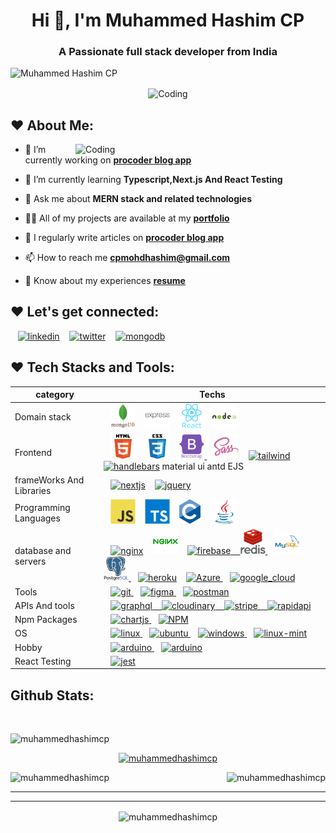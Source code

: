  
 
<!-- ![Banner](https://raw.githubusercontent.com/sreeshilck/sreeshilck/main/banner.jpg) -->

<h1 align="center">Hi 👋, I'm Muhammed Hashim CP</h1>
<h3 align="center">A Passionate full stack developer from India</h3>

<p align="left"> <img src="https://komarev.com/ghpvc/?username=muhammedhashimcp&label=Profile%20views&color=0e75b6&style=flat" alt="Muhammed Hashim CP" /> </p>

<p align="center" ><img align="center" alt="Coding" width="800" src="https://firebasestorage.googleapis.com/v0/b/muhammed-hashim-portfolio.appspot.com/o/personal%2Fmern-crop.png?alt=media&token=5a4225af-f2cc-4ddf-88b7-eb9340305e76"></p>






## ❤️ About Me:
<img align="right" alt="Coding" width="400" src="https://c.tenor.com/qJ5evVs-_uUAAAAC/coding.gif">

<p align="left" >
</p>







- 🔭 I’m currently working on [**procoder blog app**](https://procoderblogapp.netlify.app/)

- 🌱 I’m currently learning **Typescript,Next.js And React Testing**

- 💬 Ask me about **MERN stack and related technologies**

- 👨‍💻 All of my projects are available at my [**portfolio**](https://muhammedhashimportfolio.netlify.app/)
 
- 📝 I regularly write articles on [**procoder blog app**](https://procoderblogapp.netlify.app/)

- 📫 How to reach me **cpmohdhashim@gmail.com**

- 📄 Know about my experiences [**resume**](https://firebasestorage.googleapis.com/v0/b/muhammed-hashim-portfolio.appspot.com/o/resume%2Fmuhammedhashimcp-resume.pdf?alt=media&token=8b3dd284-8a7f-4c39-9d12-142503182aea)



## ❤️ Let's get connected:

<p>

&nbsp;&nbsp; <a href="https://www.linkedin.com/in/muhammed-hashim-cp-9aa2a9143/" target="_blank" rel="noreferrer"> <img src="https://www.vectorlogo.zone/logos/linkedin/linkedin-icon.svg" alt="linkedin" width="40" height="40" /></a>
&nbsp;&nbsp; <a href="https://twitter.com/cpmohdhashim" target="_blank" rel="noreferrer"> <img src="https://www.vectorlogo.zone/logos/twitter/twitter-tile.svg" alt="twitter" width="40" height="40" /></a>
&nbsp;&nbsp; <a href="https://www.facebook.com/muhammed.hashim.1441" target="_blank" rel="noreferrer"> <img src="https://www.vectorlogo.zone/logos/facebook/facebook-tile.svg" alt="mongodb" width="40" height="40" /></a>

</p>

## ❤️ Tech Stacks and Tools:

| category | Techs                       |
| ------------- | ------------- |
| Domain stack  |&nbsp;&nbsp; <a href="https://www.mongodb.com/" target="_blank" rel="noreferrer"> <img src="https://raw.githubusercontent.com/devicons/devicon/master/icons/mongodb/mongodb-original-wordmark.svg" alt="mongodb" width="40" height="40" /></a> &nbsp;&nbsp; <a href="https://expressjs.com" target="_blank" rel="noreferrer"> <img src="https://raw.githubusercontent.com/devicons/devicon/master/icons/express/express-original-wordmark.svg" alt="express" width="40" height="40" /></a> &nbsp;&nbsp; <a href="https://reactjs.org/" target="_blank" rel="noreferrer"> <img src="https://raw.githubusercontent.com/devicons/devicon/master/icons/react/react-original-wordmark.svg" alt="react" width="40" height="40" /></a>&nbsp;&nbsp; <a href="https://nodejs.org" target="_blank" rel="noreferrer"> <img src="https://raw.githubusercontent.com/devicons/devicon/master/icons/nodejs/nodejs-original-wordmark.svg" alt="nodejs" width="40" height="40" /></a>|
| Frontend  |&nbsp;&nbsp; <a href="https://www.w3.org/html/" target="_blank" rel="noreferrer"> <img src="https://raw.githubusercontent.com/devicons/devicon/master/icons/html5/html5-original-wordmark.svg" alt="html5" width="40" height="40" /></a> &nbsp;&nbsp; <a href="https://www.w3schools.com/css/" target="_blank" rel="noreferrer"> <img src="https://raw.githubusercontent.com/devicons/devicon/master/icons/css3/css3-original-wordmark.svg" alt="css3" width="40" height="40" /></a> &nbsp;&nbsp; <a href="https://getbootstrap.com" target="_blank" rel="noreferrer"> <img src="https://raw.githubusercontent.com/devicons/devicon/master/icons/bootstrap/bootstrap-plain-wordmark.svg" alt="bootstrap" width="40" height="40" /> </a> &nbsp;&nbsp; <a href="https://sass-lang.com" target="_blank" rel="noreferrer"> <img src="https://raw.githubusercontent.com/devicons/devicon/master/icons/sass/sass-original.svg" alt="sass" width="40" height="40" /></a> &nbsp;&nbsp; <a href="https://tailwindcss.com/" target="_blank" rel="noreferrer"> <img src="https://www.vectorlogo.zone/logos/tailwindcss/tailwindcss-icon.svg" alt="tailwind" width="40" height="40" /></a> &nbsp;&nbsp; <a href="https://hbs.com/" target="_blank" rel="noreferrer"> <img src="https://www.vectorlogo.zone/logos/handlebarsjs/handlebarsjs-icon.svg" alt="handlebars" width="40" height="40" /></a> material ui antd EJS|	
| frameWorks And Libraries  |&nbsp;&nbsp; <a href="https://nextjs.org/" target="_blank" rel="noreferrer"> <img src="https://cdn.worldvectorlogo.com/logos/nextjs-2.svg" alt="nextjs" width="40" height="40" /></a> &nbsp;&nbsp; <a href="" target="_blank" rel="noreferrer"> <img src="https://www.vectorlogo.zone/logos/jquery/jquery-vertical.svg" alt="jquery" width="40" height="40" /> </a>|		
| Programming Languages |&nbsp;&nbsp; <a href="https://developer.mozilla.org/en-US/docs/Web/JavaScript" target="_blank" rel="noreferrer"> <img src="https://raw.githubusercontent.com/devicons/devicon/master/icons/javascript/javascript-original.svg" alt="javascript" width="40" height="40" /></a>  &nbsp;&nbsp; <a href="https://www.typescriptlang.org/" target="_blank" rel="noreferrer"> <img src="https://raw.githubusercontent.com/devicons/devicon/master/icons/typescript/typescript-original.svg" alt="typescript" width="40" height="40" /></a>&nbsp;&nbsp; <a href="https://www.cprogramming.com/" target="_blank" rel="noreferrer"> <img src="https://raw.githubusercontent.com/devicons/devicon/master/icons/c/c-original.svg" alt="c" width="40" height="40" /></a> &nbsp;&nbsp; <a href="https://www.java.com" target="_blank" rel="noreferrer"> <img src="https://raw.githubusercontent.com/devicons/devicon/master/icons/java/java-original.svg" alt="java" width="40" height="40" /> </a>|
|database and servers|&nbsp;&nbsp; <a href="https://www.AWS.com" target="_blank" rel="noreferrer"> <img src="https://www.vectorlogo.zone/logos/amazon_aws/amazon_aws-icon.svg" alt="nginx" width="40" height="40" /></a> &nbsp;&nbsp; <a href="https://www.nginx.com" target="_blank" rel="noreferrer"> <img src="https://raw.githubusercontent.com/devicons/devicon/master/icons/nginx/nginx-original.svg" alt="nginx" width="40" height="40" /></a> &nbsp;&nbsp; <a href="https://firebase.google.com/" target="_blank" rel="noreferrer"> <img src="https://www.vectorlogo.zone/logos/firebase/firebase-icon.svg" alt="firebase" width="40" height="40" /> &nbsp;&nbsp; <a href="https://redis.io" target="_blank" rel="noreferrer"> <img src="https://raw.githubusercontent.com/devicons/devicon/master/icons/redis/redis-original-wordmark.svg" alt="redis" width="40" height="40" /> </a> &nbsp;&nbsp; <a href="https://www.mysql.com/" target="_blank" rel="noreferrer"> <img src="https://raw.githubusercontent.com/devicons/devicon/master/icons/mysql/mysql-original-wordmark.svg" alt="mysql" width="40" height="40" /></a> &nbsp;&nbsp; <a href="https://www.postgresql.org" target="_blank" rel="noreferrer"> <img src="https://raw.githubusercontent.com/devicons/devicon/master/icons/postgresql/postgresql-original-wordmark.svg" alt="postgresql" width="40" height="40" /> </a>&nbsp;&nbsp; <a href="https://heroku.com" target="_blank" rel="noreferrer"> <img src="https://www.vectorlogo.zone/logos/heroku/heroku-icon.svg" alt="heroku" width="40" height="40" /></a> &nbsp;&nbsp; <a href="" target="_blank" rel="noreferrer"> <img src="https://www.vectorlogo.zone/logos/microsoft_azure/microsoft_azure-icon.svg" alt="Azure" width="40" height="40" /> </a> &nbsp;&nbsp; <a href="" target="_blank" rel="noreferrer"> <img src="https://www.vectorlogo.zone/logos/google_cloud/google_cloud-icon.svg" alt="google_cloud" width="40" height="40" /></a>|
|Tools|&nbsp;&nbsp; <a href="https://git-scm.com/" target="_blank" rel="noreferrer"> <img src="https://www.vectorlogo.zone/logos/git-scm/git-scm-icon.svg" alt="git" width="40" height="40" /> </a>&nbsp;&nbsp; <a href="https://www.figma.com/" target="_blank" rel="noreferrer"> <img src="https://www.vectorlogo.zone/logos/figma/figma-icon.svg" alt="figma" width="40" height="40" /> </a> &nbsp;&nbsp; <a href="https://postman.com" target="_blank" rel="noreferrer"> <img src="https://www.vectorlogo.zone/logos/getpostman/getpostman-icon.svg" alt="postman" width="40" height="40" /></a>|
|APIs And tools|&nbsp;&nbsp; <a href="https://graphql.org" target="_blank" rel="noreferrer"> <img src="https://www.vectorlogo.zone/logos/graphql/graphql-icon.svg" alt="graphql" width="40" height="40" /> &nbsp;&nbsp; <a href="cloudinary" target="_blank" rel="noreferrer"> <img src="https://github.com/gilbarbara/logos/blob/master/logos/cloudinary-icon.svg" alt="cloudinary" width="40" height="40" /> &nbsp;&nbsp; <a href="stripe" target="_blank" rel="noreferrer"> <img src="https://www.vectorlogo.zone/logos/stripe/stripe-icon.svg" alt="stripe" width="40" height="40" /> &nbsp;&nbsp; <a href="rapidapi" target="_blank" rel="noreferrer"> <img src="https://www.vectorlogo.zone/logos/rapidapi/rapidapi-icon.svg" alt="rapidapi" width="40" height="40" />|
|Npm Packages|&nbsp;&nbsp; <a href="https://www.chartjs.org" target="_blank" rel="noreferrer"> <img src="https://www.chartjs.org/media/logo-title.svg" alt="chartjs" width="40" height="40" /> </a> &nbsp;&nbsp; <a href="https://www.npm.org" target="_blank" rel="noreferrer"> <img src="https://www.vectorlogo.zone/logos/npmjs/npmjs-icon.svg" alt="NPM" width="40" height="40" /> </a>|
|OS|&nbsp;&nbsp; <a href="" target="_blank" rel="noreferrer"> <img src="https://www.vectorlogo.zone/logos/linux/linux-icon.svg" alt="linux" width="40" height="40" /> </a> &nbsp;&nbsp; <a href="" target="_blank" rel="noreferrer"> <img src="https://www.vectorlogo.zone/logos/ubuntu/ubuntu-tile.svg" alt="ubuntu" width="40" height="40" /> </a> &nbsp;&nbsp; <a href="" target="_blank" rel="noreferrer"> <img src="https://www.vectorlogo.zone/logos/microsoft/microsoft-icon.svg" alt="windows" width="40" height="40" /> </a> &nbsp;&nbsp; <a href="mint" target="_blank" rel="noreferrer"> <img src="https://www.vectorlogo.zone/logos/mint/mint-icon.svg" alt="linux-mint" width="40" height="40" /> </a>|
|Hobby|&nbsp;&nbsp; <a href="" target="_blank" rel="noreferrer"> <img src="https://www.vectorlogo.zone/logos/arduino/arduino-official.svg" alt="arduino" width="40" height="40" /> </a> &nbsp;&nbsp; <a href="" target="_blank" rel="noreferrer"> <img src="https://www.vectorlogo.zone/logos/raspberrypi/raspberrypi-icon.svg" alt="arduino" width="40" height="40" /> </a>|
|React Testing|&nbsp;&nbsp; <a href="" target="_blank" rel="noreferrer"> <img src="https://www.vectorlogo.zone/logos/jestjsio/jestjsio-icon.svg" alt="jest" width="40" height="40" /> </a>|
	
	




## Github Stats:
<br>
<p align="left"> <img src="https://komarev.com/ghpvc/?username=muhammedhashimcp&label=Profile%20views&color=0e75b6&style=flat" alt="muhammedhashimcp" /> </p>

<p align="center"> <a href="https://github.com/ryo-ma/github-profile-trophy"><img src="https://github-profile-trophy.vercel.app/?username=muhammedhashimcp" alt="muhammedhashimcp" /></a> </p>

<p align="center" ><img align="left" src="https://github-readme-streak-stats.herokuapp.com/?user=muhammedhashimcp&" alt="muhammedhashimcp" /><img align="right" src="https://github-readme-stats.vercel.app/api/top-langs?username=muhammedhashimcp&show_icons=true&locale=en&layout=compact" alt="muhammedhashimcp" /></p>

<br>
<hr>
<hr>
<p align="center" ><img align="center" src="https://firebasestorage.googleapis.com/v0/b/muhammed-hashim-portfolio.appspot.com/o/personal%2Ffooter.png?alt=media&token=d84f2954-563e-4017-822c-f9d1d358cab3" alt="muhammedhashimcp" /></p>
